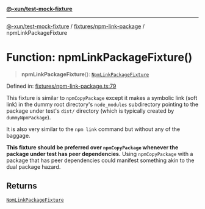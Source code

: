 [**@-xun/test-mock-fixture**](../../../README.md)

***

[@-xun/test-mock-fixture](../../../README.md) / [fixtures/npm-link-package](../README.md) / npmLinkPackageFixture

# Function: npmLinkPackageFixture()

> **npmLinkPackageFixture**(): [`NpmLinkPackageFixture`](../type-aliases/NpmLinkPackageFixture.md)

Defined in: [fixtures/npm-link-package.ts:79](https://github.com/Xunnamius/test-utils/blob/31a76f0cd6821f5674299c745920b2ed3527f07b/packages/test-mock-fixture/src/fixtures/npm-link-package.ts#L79)

This fixture is similar to `npmCopyPackage` except it makes a symbolic link
(soft link) in the dummy root directory's `node_modules` subdirectory
pointing to the package under test's `dist/` directory (which is typically
created by `dummyNpmPackage`).

It is also very similar to the `npm link` command but without any of the
baggage.

**This fixture should be preferred over `npmCopyPackage` whenever the package
under test has peer dependencies.** Using `npmCopyPackage` with a package
that has peer dependencies could manifest something akin to the dual package
hazard.

## Returns

[`NpmLinkPackageFixture`](../type-aliases/NpmLinkPackageFixture.md)
